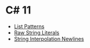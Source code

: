 # C# 11

 - [List Patterns](/csharp/11/ListPatterns)
 - [Raw String Literals](/csharp/11/RawStringLiterals)
 - [String Interpolation Newlines](/csharp/11/StringInterpolationNewlines)

